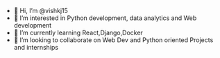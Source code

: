 - 👋 Hi, I’m @vishkj15
- 👀 I’m interested in Python development, data analytics and Web development
- 🌱 I’m currently learning React,Django,Docker
- 💞️ I’m looking to collaborate on Web Dev and Python oriented Projects and internships


<!---
vishkj15/vishkj15 is a ✨ special ✨ repository because its `README.md` (this file) appears on your GitHub profile.
You can click the Preview link to take a look at your changes.
--->

